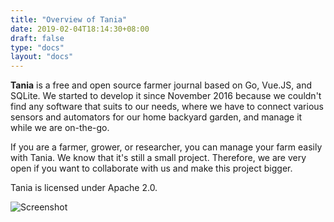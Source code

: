 ```yaml
---
title: "Overview of Tania"
date: 2019-02-04T18:14:30+08:00
draft: false
type: "docs"
layout: "docs"
---
```


**Tania** is a free and open source farmer journal based on Go, Vue.JS, and SQLite. We started to develop it since November 2016 because we couldn't find any software that suits to our needs, where we have to connect various sensors and automators for our home backyard garden, and manage it while we are on-the-go.

If you are a farmer, grower, or researcher, you can manage your farm easily with Tania. We know that it's still a small project. Therefore, we are very open if you want to collaborate with us and make this project bigger.

Tania is licensed under Apache 2.0.

![Screenshot](screenshot.PNG)